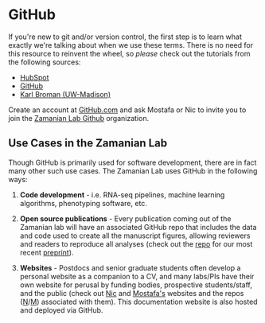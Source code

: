 # GitHub

If you're new to git and/or version control, the first step is to learn what exactly we're talking about when we use these terms. There is no need for this resource to reinvent the wheel, so *please* check out the tutorials from the following sources:

  - [HubSpot](https://product.hubspot.com/blog/git-and-github-tutorial-for-beginners)
  - [GitHub](https://guides.github.com/activities/hello-world/)
  - [Karl Broman (UW-Madison)](https://kbroman.org/github_tutorial/)

Create an account at [GitHub.com](https://www.github.com/) and ask Mostafa or Nic to invite you to join the [Zamanian Lab Github](https://github.com/zamanianlab) organization.

## Use Cases in the Zamanian Lab

Though GitHub is primarily used for software development, there are in fact many other such use cases. The Zamanian Lab uses GitHub in the following ways:

1. **Code development** - i.e. RNA-seq pipelines, machine learning algorithms, phenotyping software, etc.

2. **Open source publications** - Every publication coming out of the Zamanian lab will have an associated GitHub repo that includes the data and code used to create all the manuscript figures, allowing reviewers and readers to reproduce all analyses (check out the [repo](https://github.com/zamanianlab/BrugiaChemo-ms) for our most recent [preprint](https://www.biorxiv.org/content/10.1101/683060v2)).

3. **Websites** - Postdocs and senior graduate students often develop a personal website as a companion to a CV, and many labs/PIs have their own website for perusal by funding bodies, prospective students/staff, and the public (check out [Nic](https://wheelern.github.io/) and [Mostafa's](https://zamanianlab.org) websites and the repos ([N](https://github.com/wheelern/academic-kickstart)/[M](https://github.com/zamanianlab/zamanianlab.github.io)) associated with them). This documentation website is also hosted and deployed via GitHub.
